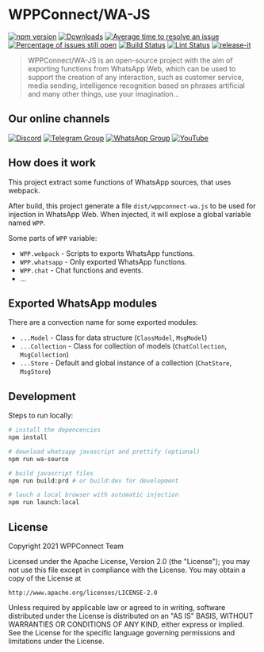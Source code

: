 # WPPConnect/WA-JS

[![npm version](https://img.shields.io/npm/v/@wppconnect/wa-js.svg?color=green)](https://www.npmjs.com/package/@wppconnect/wa-js)
[![Downloads](https://img.shields.io/npm/dm/@wppconnect/wa-js.svg)](https://www.npmjs.com/package/@wppconnect/wa-js)
[![Average time to resolve an issue](https://isitmaintained.com/badge/resolution/wppconnect-team/wa-js.svg)](https://isitmaintained.com/project/wppconnect/wa-js 'Average time to resolve an issue')
[![Percentage of issues still open](https://isitmaintained.com/badge/open/wppconnect-team/wa-js.svg)](https://isitmaintained.com/project/wppconnect/wa-js 'Percentage of issues still open')
[![Build Status](https://img.shields.io/github/workflow/status/wppconnect-team/wa-js/build.svg)](https://github.com/wppconnect/wa-js/actions)
[![Lint Status](https://img.shields.io/github/workflow/status/wppconnect-team/wa-js/lint.svg?label=lint)](https://github.com/wppconnect/wa-js/actions)
[![release-it](https://img.shields.io/badge/%F0%9F%93%A6%F0%9F%9A%80-release--it-e10079.svg)](https://github.com/release-it/release-it)

> WPPConnect/WA-JS is an open-source project with the aim of exporting functions from WhatsApp Web, which can be used to support the creation of any interaction, such as customer service, media sending, intelligence recognition based on phrases artificial and many other things, use your imagination...

## Our online channels

[![Discord](https://img.shields.io/discord/844351092758413353?color=blueviolet&label=Discord&logo=discord&style=flat)](https://discord.gg/JU5JGGKGNG)
[![Telegram Group](https://img.shields.io/badge/Telegram-Group-32AFED?logo=telegram)](https://t.me/wppconnect)
[![WhatsApp Group](https://img.shields.io/badge/WhatsApp-Group-25D366?logo=whatsapp)](https://chat.whatsapp.com/C1ChjyShl5cA7KvmtecF3L)
[![YouTube](https://img.shields.io/youtube/channel/subscribers/UCD7J9LG08PmGQrF5IS7Yv9A?label=YouTube)](https://www.youtube.com/c/wppconnect)

## How does it work

This project extract some functions of WhatsApp sources, that uses webpack.

After build, this project generate a file `dist/wppconnect-wa.js` to be used for injection in WhatsApp Web. When injected, it will explose a global variable named `WPP`.

Some parts of `WPP` variable:

- `WPP.webpack` - Scripts to exports WhatsApp functions.
- `WPP.whatsapp` - Only exported WhatsApp functions.
- `WPP.chat` - Chat functions and events.
- ...

## Exported WhatsApp modules

There are a convection name for some exported modules:

- `...Model` - Class for data structure (`ClassModel`, `MsgModel`)
- `...Collection` - Class for collection of models (`ChatCollection`, `MsgCollection`)
- `...Store` - Default and global instance of a collection (`ChatStore`, `MsgStore`)

## Development

Steps to run locally:

```bash
# install the depencencies
npm install

# download whatsapp javascript and prettify (optional)
npm run wa-source

# build javascript files
npm run build:prd # or build:dev for development

# lauch a local browser with automatic injection
npm run launch:local
```

## License

Copyright 2021 WPPConnect Team

Licensed under the Apache License, Version 2.0 (the "License");
you may not use this file except in compliance with the License.
You may obtain a copy of the License at

    http://www.apache.org/licenses/LICENSE-2.0

Unless required by applicable law or agreed to in writing, software
distributed under the License is distributed on an "AS IS" BASIS,
WITHOUT WARRANTIES OR CONDITIONS OF ANY KIND, either express or implied.
See the License for the specific language governing permissions and
limitations under the License.
